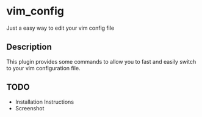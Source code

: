 # vim_config

Just a easy way to edit your vim config file

## Description

This plugin provides some commands to allow you to fast and easily
switch to your vim configuration file.

## TODO

- Installation Instructions
- Screenshot
